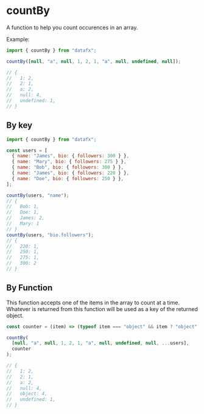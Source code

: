 # countBy

A function to help you count occurences in an array.

Example:

```js
import { countBy } from "datafx";

countBy([null, "a", null, 1, 2, 1, "a", null, undefined, null]);

// {
//   1: 2,
//   2: 1,
//   a: 2,
//   null: 4,
//   undefined: 1,
// }
```

## By key

```js
import { countBy } from "datafx";

const users = [
  { name: "James", bio: { followers: 300 } },
  { name: "Mary", bio: { followers: 275 } },
  { name: "Bob", bio: { followers: 300 } },
  { name: "James", bio: { followers: 220 } },
  { name: "Doe", bio: { followers: 250 } },
];

countBy(users, "name");
// {
//   Bob: 1,
//   Doe: 1,
//   James: 2,
//   Mary: 1
// }
countBy(users, "bio.followers");
// {
//   220: 1,
//   250: 1,
//   275: 1,
//   300: 2
// }
```

## By Function

This function accepts one of the items in the array to count at a time. Whatever is returned from this function will be used as a key of the returned object.

```js
const counter = (item) => (typeof item === "object" && item ? "object" : item);

countBy(
  [null, "a", null, 1, 2, 1, "a", null, undefined, null, ...users],
  counter
);

// {
//   1: 2,
//   2: 1,
//   a: 2,
//   null: 4,
//   object: 4,
//   undefined: 1,
// }
```
